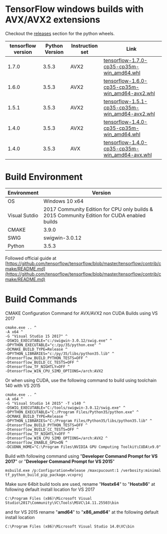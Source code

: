 
# TensorFlow windows builds with AVX/AVX2 extensions

Checkout the [releases](https://github.com/faisalthaheem/tensorflow-windows/releases) section for the python wheels.

tensorflow version|Python Version|Instruction set|Link
-------|----|----|-----------
1.7.0|3.5.3|AVX2| [tensorflow-1.7.0-cp35-cp35m-win_amd64.whl](https://github.com/faisalthaheem/tensorflow-windows/releases/download/1.7.0/tensorflow-1.7.0-cp35-cp35m-win_amd64.whl)
1.6.0|3.5.3|AVX2| [tensorflow-1.6.0-cp35-cp35m-win_amd64-avx2.whl](https://github.com/faisalthaheem/tensorflow-windows/releases/download/1.6.0/tensorflow-1.6.0-cp35-cp35m-win_amd64-avx2.whl)
1.5.1|3.5.3|AVX2| [tensorflow-1.5.1-cp35-cp35m-win_amd64-avx2.whl](https://github.com/faisalthaheem/tensorflow-windows/releases/download/1.5.1/tensorflow-1.5.1-cp35-cp35m-win_amd64-avx2.whl)
1.4.0|3.5.3|AVX2| [tensorflow-1.4.0-cp35-cp35m-win_amd64.whl](https://github.com/faisalthaheem/tensorflow-windows/releases/download/1.4/tensorflow-1.4.0-cp35-cp35m-win_amd64.whl)
1.4.0|3.5.3|AVX| [tensorflow-1.4.0-cp35-cp35m-win_amd64-avx.whl](https://github.com/faisalthaheem/tensorflow-windows/releases/download/1.4/tensorflow-1.4.0-cp35-cp35m-win_amd64-avx.whl)


# Build Environment

Environment|Version
-------|----
OS|Windows 10 x64
Visual Sutdio|2017 Community Edition for CPU only builds & 2015 Community Edition for CUDA enabled builds
CMAKE|3.9.0
SWIG|swigwin-3.0.12
Python|3.5.3

Followed official guide at 
[https://github.com/tensorflow/tensorflow/blob/master/tensorflow/contrib/cmake/README.md](https://github.com/tensorflow/tensorflow/blob/master/tensorflow/contrib/cmake/README.md)

# Build Commands

CMAKE Configuration Command for AVX/AVX2 non CUDA Builds using VS 2017

    cmake.exe .. ^
    -A x64 ^
    -G "Visual Studio 15 2017" ^
    -DSWIG_EXECUTABLE="c:/swigwin-3.0.12/swig.exe" ^
    -DPYTHON_EXECUTABLE="c:/py/35/python.exe" ^
    -DCMAKE_BUILD_TYPE=Release ^
    -DPYTHON_LIBRARIES="c:/py/35/libs/python35.lib" ^
    -Dtensorflow_BUILD_PYTHON_TESTS=OFF ^
    -Dtensorflow_BUILD_CC_TESTS=OFF ^
    -Dtensorflow_TF_NIGHTLY=OFF ^
    -Dtensorflow_WIN_CPU_SIMD_OPTIONS=/arch:AVX2

Or when using CUDA, use the following command to build using toolchain 140 with VS 2015

    cmake.exe .. ^
    -A x64 ^
    -G "Visual Studio 14 2015" -T v140 ^
    -DSWIG_EXECUTABLE="C:/tools/swigwin-3.0.12/swig.exe" ^
    -DPYTHON_EXECUTABLE="C:/Program Files/Python35/python.exe" ^
    -DCMAKE_BUILD_TYPE=Release ^
    -DPYTHON_LIBRARIES="C:/Program Files/Python35/libs/python35.lib" ^
    -Dtensorflow_BUILD_PYTHON_TESTS=OFF ^
    -Dtensorflow_BUILD_CC_TESTS=OFF ^
    -Dtensorflow_TF_NIGHTLY=OFF ^
    -Dtensorflow_WIN_CPU_SIMD_OPTIONS=/arch:AVX2 ^
    -Dtensorflow_ENABLE_GPU=ON ^
    -DCUDNN_HOME="C:\Program Files\NVIDIA GPU Computing Toolkit\CUDA\v9.0"

Build with following command using "**Developer Command Prompt for VS 2017**" or "**Developer Command Prompt for VS 2015**"

    msbuild.exe /p:Configuration=Release /maxcpucount:1 /verbosity:minimal tf_python_build_pip_package.vcxproj

Make sure 64bit build tools are used, rename "**Hostx64**" to "**Hostx86**" at following default install location for VS 2017

    C:\Program Files (x86)\Microsoft Visual Studio\2017\Community\VC\Tools\MSVC\14.11.25503\bin

and for VS 2015 rename "**amd64**" to "**x86_amd64**" at the following default install location
    
    C:\Program Files (x86)\Microsoft Visual Studio 14.0\VC\bin
